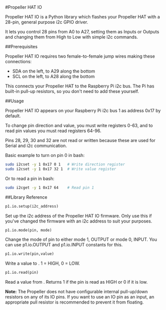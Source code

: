 #Propeller HAT IO

Propeller HAT IO is a Python library which flashes your Propeller HAT with a 28-pin,
general purpose i2c GPIO driver.

It lets you control 28 pins from A0 to A27, setting them as Inputs or Outputs and
changing them from High to Low with simple i2c commands.

##Prerequisites

Propeller HAT IO requires two female-to-female jump wires making these connections:

* SDA on the left, to A29 along the bottom
* SCL on the left, to A28 along the bottom

This connects your Propeller HAT to the Raspberry Pi i2c bus. The Pi has built-in
pull-up resistors, so you don't need to add these yourself.

##Usage

Propeller HAT IO appears on your Raspberry Pi i2c bus 1 as address 0x17 by default.

To change pin direction and value, you must write registers 0-63, and to read pin
values you must read registers 64-96.

Pins 28, 29, 30 and 32 are not read or written because these are used for Serial 
and i2c communication.

Basic example to turn on pin 0 in bash:

```bash
sudo i2cset -y 1 0x17 0 1   # Write direction register
sudo i2cset -y 1 0x17 32 1  # Write value register
```
Or to read a pin in bash:

```bash
sudo i2cget -y 1 0x17 64    # Read pin 1
```

##Library Reference

```python
p1.io.setup(i2c_address)
```

Set up the i2c address of the Propeller HAT IO firmware. Only use this if you've
changed the firmware with an i2c address to suit your purposes.

```python
p1.io.mode(pin, mode)
```

Change the mode of pin <pin> to either mode 1, OUTPUT or mode 0, INPUT. You can use
p1.io.OUTPUT and p1.io.INPUT constants for this.

```python
p1.io.write(pin,value)
```
Write a value to <pin>. 1 = HIGH, 0 = LOW.

```python
p1.io.read(pin)
```
Read a value from <pin>. Returns 1 if the pin is read as HIGH or 0 if it is low.

**Note:** The Propeller does not have configurable internal pull-up/down resistors
on any of its IO pins. If you want to use an IO pin as an input, an appropriate
pull resistor is recommended to prevent it from floating.

